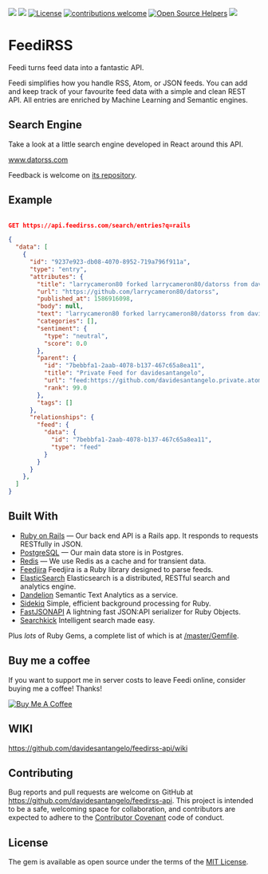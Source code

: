 <a href="https://codeclimate.com/github/davidesantangelo/feedi/maintainability"><img src="https://api.codeclimate.com/v1/badges/e84db3d81a5e9935d63a/maintainability" /></a> <img src="https://img.shields.io/github/tag/davidesantangelo/feedi.svg"/> <a href="https://github.com/eonu/arx/blob/master/LICENSE"><img src="https://camo.githubusercontent.com/ad562cdf422b103f1a409db66ba31cb79414594d/68747470733a2f2f696d672e736869656c64732e696f2f6769746875622f6c6963656e73652f656f6e752f6172782e737667" alt="License" data-canonical-src="https://img.shields.io/github/license/eonu/arx.svg" style="max-width:100%;"></a> [![contributions welcome](https://img.shields.io/badge/contributions-welcome-brightgreen.svg?style=flat)](https://github.com/davidesantangelo/feedi/issues) [![Open Source Helpers](https://www.codetriage.com/davidesantangelo/feedi/badges/users.svg)](https://www.codetriage.com/davidesantangelo/feedi)
 <img src="https://img.shields.io/github/languages/top/davidesantangelo/feedi.svg"/>



# FeediRSS

Feedi turns feed data into a fantastic API.

Feedi simplifies how you handle RSS, Atom, or JSON feeds. You can add and keep track of your favourite feed data with a simple and clean REST API. All entries are enriched by Machine Learning and Semantic engines.

## Search Engine

Take a look at a little search engine developed in React around this API. 

www.datorss.com

Feedback is welcome on [its repository](https://github.com/davidesantangelo/datorss).


## Example

``` json

GET https://api.feedirss.com/search/entries?q=rails

{
  "data": [
    {
      "id": "9237e923-db08-4070-8952-719a796f911a",
      "type": "entry",
      "attributes": {
        "title": "larrycameron80 forked larrycameron80/datorss from davidesantangelo/datorss",
        "url": "https://github.com/larrycameron80/datorss",
        "published_at": 1586916098,
        "body": null,
        "text": "larrycameron80 forked larrycameron80/datorss from davidesantangelo/datorss",
        "categories": [],
        "sentiment": {
          "type": "neutral",
          "score": 0.0
        },
        "parent": {
          "id": "7bebbfa1-2aab-4078-b137-467c65a8ea11",
          "title": "Private Feed for davidesantangelo",
          "url": "feed:https://github.com/davidesantangelo.private.atom?token=AAIZRI6MMQ2CHEVULORFWUV237TOA",
          "rank": 99.0
        },
        "tags": []
      },
      "relationships": {
        "feed": {
          "data": {
            "id": "7bebbfa1-2aab-4078-b137-467c65a8ea11",
            "type": "feed"
          }
        }
      }
    },
  ]
}

```


## Built With

- [Ruby on Rails](https://github.com/rails/rails) &mdash; Our back end API is a Rails app. It responds to requests RESTfully in JSON.
- [PostgreSQL](https://www.postgresql.org/) &mdash; Our main data store is in Postgres.
- [Redis](https://redis.io/) &mdash; We use Redis as a cache and for transient data.
- [Feedjira](https://github.com/feedjira/feedjira) Feedjira is a Ruby library designed to parse feeds.
- [ElasticSearch](https://www.elastic.co/products/elasticsearch) Elasticsearch is a distributed, RESTful search and analytics engine.
- [Dandelion](https://dandelion.eu) Semantic Text Analytics as a service.
- [Sidekiq](http://sidekiq.org) Simple, efficient background processing for Ruby.
- [FastJSONAPI](https://github.com/Netflix/fast_jsonapi) A lightning fast JSON:API serializer for Ruby Objects.
- [Searchkick](https://github.com/ankane/searchkick) Intelligent search made easy.

Plus *lots* of Ruby Gems, a complete list of which is at [/master/Gemfile](https://github.com/davidesantangelo/feedi/blob/master/Gemfile).

## Buy me a coffee

If you want to support me in server costs to leave Feedi online, consider buying me a coffee! Thanks!

<a href="https://www.buymeacoffee.com/582rhJH" target="_blank"><img src="https://www.buymeacoffee.com/assets/img/custom_images/orange_img.png" alt="Buy Me A Coffee" style="height: auto !important;width: auto !important;" ></a>

## WIKI

https://github.com/davidesantangelo/feedirss-api/wiki

## Contributing

Bug reports and pull requests are welcome on GitHub at https://github.com/davidesantangelo/feedirss-api. This project is intended to be a safe, welcoming space for collaboration, and contributors are expected to adhere to the [Contributor Covenant](http://contributor-covenant.org) code of conduct.

## License

The gem is available as open source under the terms of the [MIT License](https://opensource.org/licenses/MIT).
